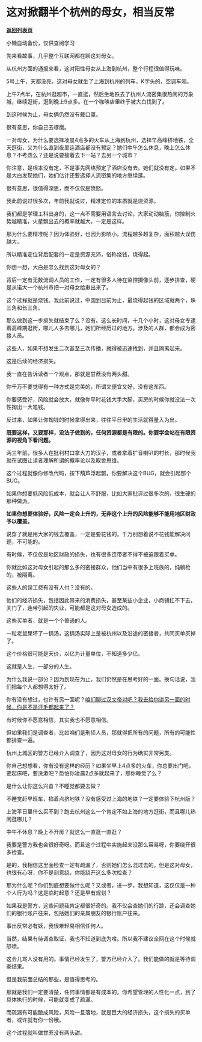 # 这对掀翻半个杭州的母女，相当反常

[**返回列表页**](/gzh/记忆承载)

小懒自动备份，仅供查阅学习

先来看故事，几乎整个互联网都在聊这对母女。  

  

从杭州方面的通报来看，这对阳性母女从上海到杭州，整个行程很值得玩味。  

  

5号上午，天都没亮，这对母女就坐了上海到杭州的列车，K字头的，空调车厢。  

上午7点半，在杭州逛超市，一直逛，然后坐地铁去了杭州人流密集很热闹的万象城，继续逛街，逛到晚上9点多。在一个咖啡店里终于被大白找到了。

  

到这时候为止，母女俩仍然没有戴口罩。  

  

很有意思，你自己去琢磨。

  

一对母女，为什么要选择凌晨4点多的火车从上海到杭州，选择早高峰挤地铁，全天逛街，又为什么直到夜里连酒店都没有预定？她们中午怎么休息，晚上怎么休息？不考虑么？还是说要接着去下一站？去另一个城市？

  

你注意，是根本没有定，不是事先网络预定了酒店没有去。她们就没有定。如果不是大白发现她们，她们估计还要选择人流密集的地方继续逛。

  

很有意思，很值得深思，而不仅仅是愤怒。  

  

我此前说过很多次，年前我就说过，精准定位的本质就是烧资源。  

  

我们都是学理工科出身的，这一点不需要用语言去讨论，大家动动脑筋，你控制火势越精准，火星飘出去的概率就越大，一定是这样。  

  

那为什么要精准呢？因为体验好，也因为影响小。流程越多越复杂，面积越大误伤越大。

  

所以精准定位背后配套的一定是资源充沛，俗称烧钱，烧得起。  

  

你想一想，大白是怎么找到这对母女的？

  

背后一定有无数流调人员的工作，一定有很多人待在监控摄像头前，逐步排查，硬是从诺大一个杭州市把一对母女给揪出来了。

  

这个过程就是烧钱。我此前说过，中国到目前为止，最烧得起钱的区域就两个，珠三角和长三角。  

  

那么做到这一步损失就结束了么？没有。这么长时间，十几个小时，这对母女专逮着高峰期逛街，哪儿人多去哪儿，她们所经历过的地方，涉及的人群，都会成为密接人员。  

  

这些人，如果不想发生二次甚至三次传播，就得被迅速找到，并且隔离起来。

  

这是后续的经济损失。  

  

我一直在告诉读者一个观点，那就是甘蔗没有两头甜。  

  

你千万不要觉得有一种方式是完美的，所谓又便宜又好，没有这东西。  

  

你要感受好，风险就会放大，就像你平时花钱大手大脚，买房的时候你就没法一次性掏出一大笔钱。  

  

反过来，如果让你掏钱的时候拿得出来，往往平日里的生活就得量入为出。

  

 **既要这样，又要那样，没法子做到的，任何资源都是有限的。你要学会站在有限资源的视角下看问题。**  

  

两三年前，很多人在批判村口拿大刀的汉子，或者拿着扩音喇叭的村长，那时候我就在试图让读者理解所谓的概率论以及取舍思维。

  

这个过程就像你修改代码，按下葫芦浮起瓢，你要解决这个BUG，就会引起那个BUG。  

  

如果你想要低风险低成本，就会让人不舒服，比如大家批评过很多次的，很生硬的那种做派。

  

 **如果你想要体验好，风险一定会上升的，无非这个上升的风险能够不能用地区财政予以覆盖。**  

  

说穿了就是用大家的钱去覆盖，一定是要花钱的。千万别想着说不花钱能解决问题，不可能的。  

  

有时候，不仅仅是地区财政的损失，也有很多连带者不得不被迫跟着买单。  

  

你就比如这对母女引起的那么多的密接群众，他们当中有很多上班族的，纯躺枪的，被隔离。

  

这些人的误工费有没有人付？没有的。

  

他们的经济损失，包括因此带来的消费损失，甚至某些小企业，小商铺扛不下去，关门了，连带引起的失业，可能都是这对母女造成的。  

  

这些买单者，就是一个个普通的人。  

  

一粒老鼠屎坏了一锅汤，这锅汤实际上是被杭州以及沿途的密接者，共同买单买掉了。  

  

这个价格很可能是天价，以亿为计量单位，不知道多少亿。  

  

这就是人生，一部分的人生。  

  

为什么我说一部分？因为到现在为止，我们仍然是在思考好的一面。换句话说，我们把每个人都想得太好了。  

  

你有没有想过，也许有另一面呢？[咱们聊过汉文帝对吧？我去给你讲另一面的时候，你是不是汗毛都起来了？](http://mp.weixin.qq.com/s?__biz=MzU3NDc5Nzc0NQ==&mid=2247515069&idx=1&sn=6306550c82af8fdfce866bc327d3b4af&chksm=fd2e1963ca59907554cfd2422862abdd496e534975abc0f6f614a6dab41f83b2927e1b06f3bf&scene=21#wechat_redirect)  

  

有时候你不愿意相信，其实我也不愿意相信。  

  

但如果我们是调查者，比如咱们是刑侦人员，那就得把所有的问题，所有的可能性都排查一遍。  

  

杭州上城区的警方已经介入调查了，因为这对母女的行为确实非常另类。  

  

你自己想想看，你有没有这样的经历？如果坐早上4点多的火车，你总要出门吧，要起床吧，要洗漱吧？恐怕你凌晨2点多就起来了，那你睡觉了么？  

  

是什么让你这么兴奋？不睡觉都要去做？

  

不睡觉赶早班车，掐着点挤地铁？没有感受过上海的地铁？一定要体验下杭州版？

  

上海平日里什么买不到？跑去杭州这么一个肯定不如上海的地方逛街，而且哪儿热闹逛哪儿？  

  

中午不休息？晚上不开房？就这么一直逛一直逛？  

  

我要是警方我也会很好奇呀。而且这个过程中实施起来没那么容易呀，你要绕开很多检查。  

  

是的，我相信这里面检查一定有疏漏了，否则她们怎么混过去的。但是这对母女，也很有心呀，你不是刻意绕，你能绕开这么多次检查？

  

那为什么呢？你们到底想要做什么呢？又或者，进一步，我想知道，这仅仅是一种个人行为吗？这是临时起意？还是早有规划？  

  

如果我是警方，这些问题我肯定都很好奇的。我不仅会查她们的行踪，还会调查她们的银行账户往来，包括她们的亲属朋友的银行账户往来。

  

事出反常必有妖，我很难轻易相信任何人。

  

当然，结果有待调查取证，我也不知道到底为啥。所以我不建议全网在这个时候就怒喷。  

  

这会儿骂人没有用的。事情已经发生了，警方已经介入了。我们能做的就是等待调查结果。

  

但是我前面总结的那些，是值得思考的。

  

那就是我们一定要清楚，任何事情都是有成本的。你希望管理的人性化一点，到了具体执行的时候，可能就变成了疏漏。

  

而疏漏有可能酿成风险，风险一旦落地，就是巨大的经济损失，这个损失的买单者，或许就有你一份哦。

  

这个过程就叫做甘蔗没有两头甜。

